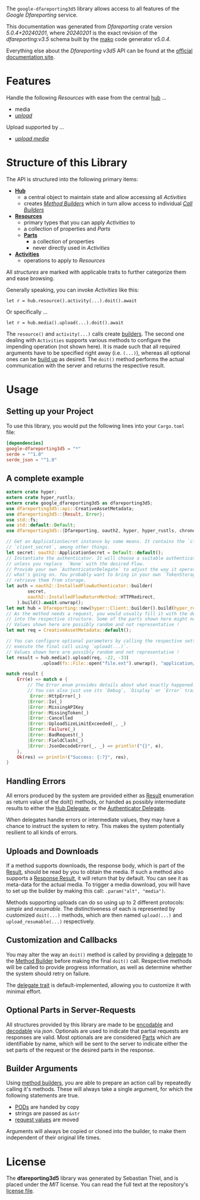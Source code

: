 <!---
DO NOT EDIT !
This file was generated automatically from 'src/generator/templates/api/README.md.mako'
DO NOT EDIT !
-->
The `google-dfareporting3d5` library allows access to all features of the *Google Dfareporting* service.

This documentation was generated from *Dfareporting* crate version *5.0.4+20240201*, where *20240201* is the exact revision of the *dfareporting:v3.5* schema built by the [mako](http://www.makotemplates.org/) code generator *v5.0.4*.

Everything else about the *Dfareporting* *v3d5* API can be found at the
[official documentation site](https://developers.google.com/doubleclick-advertisers/).
# Features

Handle the following *Resources* with ease from the central [hub](https://docs.rs/google-dfareporting3d5/5.0.4+20240201/google_dfareporting3d5/Dfareporting) ... 

* media
 * [*upload*](https://docs.rs/google-dfareporting3d5/5.0.4+20240201/google_dfareporting3d5/api::MediaUploadCall)


Upload supported by ...

* [*upload media*](https://docs.rs/google-dfareporting3d5/5.0.4+20240201/google_dfareporting3d5/api::MediaUploadCall)



# Structure of this Library

The API is structured into the following primary items:

* **[Hub](https://docs.rs/google-dfareporting3d5/5.0.4+20240201/google_dfareporting3d5/Dfareporting)**
    * a central object to maintain state and allow accessing all *Activities*
    * creates [*Method Builders*](https://docs.rs/google-dfareporting3d5/5.0.4+20240201/google_dfareporting3d5/client::MethodsBuilder) which in turn
      allow access to individual [*Call Builders*](https://docs.rs/google-dfareporting3d5/5.0.4+20240201/google_dfareporting3d5/client::CallBuilder)
* **[Resources](https://docs.rs/google-dfareporting3d5/5.0.4+20240201/google_dfareporting3d5/client::Resource)**
    * primary types that you can apply *Activities* to
    * a collection of properties and *Parts*
    * **[Parts](https://docs.rs/google-dfareporting3d5/5.0.4+20240201/google_dfareporting3d5/client::Part)**
        * a collection of properties
        * never directly used in *Activities*
* **[Activities](https://docs.rs/google-dfareporting3d5/5.0.4+20240201/google_dfareporting3d5/client::CallBuilder)**
    * operations to apply to *Resources*

All *structures* are marked with applicable traits to further categorize them and ease browsing.

Generally speaking, you can invoke *Activities* like this:

```Rust,ignore
let r = hub.resource().activity(...).doit().await
```

Or specifically ...

```ignore
let r = hub.media().upload(...).doit().await
```

The `resource()` and `activity(...)` calls create [builders][builder-pattern]. The second one dealing with `Activities` 
supports various methods to configure the impending operation (not shown here). It is made such that all required arguments have to be 
specified right away (i.e. `(...)`), whereas all optional ones can be [build up][builder-pattern] as desired.
The `doit()` method performs the actual communication with the server and returns the respective result.

# Usage

## Setting up your Project

To use this library, you would put the following lines into your `Cargo.toml` file:

```toml
[dependencies]
google-dfareporting3d5 = "*"
serde = "^1.0"
serde_json = "^1.0"
```

## A complete example

```Rust
extern crate hyper;
extern crate hyper_rustls;
extern crate google_dfareporting3d5 as dfareporting3d5;
use dfareporting3d5::api::CreativeAssetMetadata;
use dfareporting3d5::{Result, Error};
use std::fs;
use std::default::Default;
use dfareporting3d5::{Dfareporting, oauth2, hyper, hyper_rustls, chrono, FieldMask};

// Get an ApplicationSecret instance by some means. It contains the `client_id` and 
// `client_secret`, among other things.
let secret: oauth2::ApplicationSecret = Default::default();
// Instantiate the authenticator. It will choose a suitable authentication flow for you, 
// unless you replace  `None` with the desired Flow.
// Provide your own `AuthenticatorDelegate` to adjust the way it operates and get feedback about 
// what's going on. You probably want to bring in your own `TokenStorage` to persist tokens and
// retrieve them from storage.
let auth = oauth2::InstalledFlowAuthenticator::builder(
        secret,
        oauth2::InstalledFlowReturnMethod::HTTPRedirect,
    ).build().await.unwrap();
let mut hub = Dfareporting::new(hyper::Client::builder().build(hyper_rustls::HttpsConnectorBuilder::new().with_native_roots().https_or_http().enable_http1().build()), auth);
// As the method needs a request, you would usually fill it with the desired information
// into the respective structure. Some of the parts shown here might not be applicable !
// Values shown here are possibly random and not representative !
let mut req = CreativeAssetMetadata::default();

// You can configure optional parameters by calling the respective setters at will, and
// execute the final call using `upload(...)`.
// Values shown here are possibly random and not representative !
let result = hub.media().upload(req, -22, -33)
             .upload(fs::File::open("file.ext").unwrap(), "application/octet-stream".parse().unwrap()).await;

match result {
    Err(e) => match e {
        // The Error enum provides details about what exactly happened.
        // You can also just use its `Debug`, `Display` or `Error` traits
         Error::HttpError(_)
        |Error::Io(_)
        |Error::MissingAPIKey
        |Error::MissingToken(_)
        |Error::Cancelled
        |Error::UploadSizeLimitExceeded(_, _)
        |Error::Failure(_)
        |Error::BadRequest(_)
        |Error::FieldClash(_)
        |Error::JsonDecodeError(_, _) => println!("{}", e),
    },
    Ok(res) => println!("Success: {:?}", res),
}

```
## Handling Errors

All errors produced by the system are provided either as [Result](https://docs.rs/google-dfareporting3d5/5.0.4+20240201/google_dfareporting3d5/client::Result) enumeration as return value of
the doit() methods, or handed as possibly intermediate results to either the 
[Hub Delegate](https://docs.rs/google-dfareporting3d5/5.0.4+20240201/google_dfareporting3d5/client::Delegate), or the [Authenticator Delegate](https://docs.rs/yup-oauth2/*/yup_oauth2/trait.AuthenticatorDelegate.html).

When delegates handle errors or intermediate values, they may have a chance to instruct the system to retry. This 
makes the system potentially resilient to all kinds of errors.

## Uploads and Downloads
If a method supports downloads, the response body, which is part of the [Result](https://docs.rs/google-dfareporting3d5/5.0.4+20240201/google_dfareporting3d5/client::Result), should be
read by you to obtain the media.
If such a method also supports a [Response Result](https://docs.rs/google-dfareporting3d5/5.0.4+20240201/google_dfareporting3d5/client::ResponseResult), it will return that by default.
You can see it as meta-data for the actual media. To trigger a media download, you will have to set up the builder by making
this call: `.param("alt", "media")`.

Methods supporting uploads can do so using up to 2 different protocols: 
*simple* and *resumable*. The distinctiveness of each is represented by customized 
`doit(...)` methods, which are then named `upload(...)` and `upload_resumable(...)` respectively.

## Customization and Callbacks

You may alter the way an `doit()` method is called by providing a [delegate](https://docs.rs/google-dfareporting3d5/5.0.4+20240201/google_dfareporting3d5/client::Delegate) to the 
[Method Builder](https://docs.rs/google-dfareporting3d5/5.0.4+20240201/google_dfareporting3d5/client::CallBuilder) before making the final `doit()` call. 
Respective methods will be called to provide progress information, as well as determine whether the system should 
retry on failure.

The [delegate trait](https://docs.rs/google-dfareporting3d5/5.0.4+20240201/google_dfareporting3d5/client::Delegate) is default-implemented, allowing you to customize it with minimal effort.

## Optional Parts in Server-Requests

All structures provided by this library are made to be [encodable](https://docs.rs/google-dfareporting3d5/5.0.4+20240201/google_dfareporting3d5/client::RequestValue) and 
[decodable](https://docs.rs/google-dfareporting3d5/5.0.4+20240201/google_dfareporting3d5/client::ResponseResult) via *json*. Optionals are used to indicate that partial requests are responses 
are valid.
Most optionals are are considered [Parts](https://docs.rs/google-dfareporting3d5/5.0.4+20240201/google_dfareporting3d5/client::Part) which are identifiable by name, which will be sent to 
the server to indicate either the set parts of the request or the desired parts in the response.

## Builder Arguments

Using [method builders](https://docs.rs/google-dfareporting3d5/5.0.4+20240201/google_dfareporting3d5/client::CallBuilder), you are able to prepare an action call by repeatedly calling it's methods.
These will always take a single argument, for which the following statements are true.

* [PODs][wiki-pod] are handed by copy
* strings are passed as `&str`
* [request values](https://docs.rs/google-dfareporting3d5/5.0.4+20240201/google_dfareporting3d5/client::RequestValue) are moved

Arguments will always be copied or cloned into the builder, to make them independent of their original life times.

[wiki-pod]: http://en.wikipedia.org/wiki/Plain_old_data_structure
[builder-pattern]: http://en.wikipedia.org/wiki/Builder_pattern
[google-go-api]: https://github.com/google/google-api-go-client

# License
The **dfareporting3d5** library was generated by Sebastian Thiel, and is placed 
under the *MIT* license.
You can read the full text at the repository's [license file][repo-license].

[repo-license]: https://github.com/Byron/google-apis-rsblob/main/LICENSE.md

